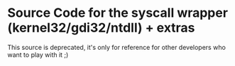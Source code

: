 # Source Code for the syscall wrapper (kernel32/gdi32/ntdll) + extras

This source is deprecated, it's only for reference for other developers who want to play with it ;)
